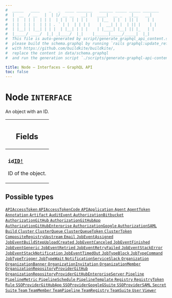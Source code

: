 ```yaml
---
#  _____   ____    _   _  ____ _______   ______ _____ _____ _______
#  |  __  / __   |  | |/ __ __   __| |  ____|  __ _   _|__   __|
#  | |  | | |  | | |  | | |  | | | |    | |__  | |  | || |    | |
#  | |  | | |  | | | . ` | |  | | | |    |  __| | |  | || |    | |
#  | |__| | |__| | | |  | |__| | | |    | |____| |__| || |_   | |
#  |_____/ ____/  |_| _|____/  |_|    |______|_____/_____|  |_|
#  This file is auto-generated by script/generate_graphql_api_content.sh,
#  please build the schema.graphql by running `rails graphql:update_reference_schema`
#  with https://github.com/buildkite/buildkite/,
#  replace the content in data/schema.graphql
#  and run the generation script `./scripts/generate-graphql-api-content.sh`.

title: Node – Interfaces – GraphQL API
toc: false
---
```

<!-- vale off -->
<h1 class="has-pills">
  Node
  <span data-algolia-exclude><span class="pill pill--interface pill--normal-case pill--large"><code>INTERFACE</code></span></span>
</h1>
<!-- vale on -->


An object with an ID.

<table class="responsive-table responsive-table--single-column-rows">
  <thead>
    <th>
      <h2 data-algolia-exclude>Fields</h2>
    </th>
  </thead>
  <tbody>
    <tr><td><h3 class="is-small has-pills"><code>id</code><a href="/docs/apis/graphql/schemas/scalar/id" class="pill pill--scalar pill--normal-case pill--medium" title="Go to SCALAR ID"><code>ID!</code></a></h3><p>ID of the object.</p></td></tr>
  </tbody>
</table>






<h2 data-algolia-exclude>Possible types</h2>
<div><a href="/docs/apis/graphql/schemas/object/apiaccesstoken" class="pill pill--object pill--normal-case pill--large" title="Go to OBJECT APIAccessToken">
  <code>APIAccessToken</code>
</a>
<a href="/docs/apis/graphql/schemas/object/apiaccesstokencode" class="pill pill--object pill--normal-case pill--large" title="Go to OBJECT APIAccessTokenCode">
  <code>APIAccessTokenCode</code>
</a>
<a href="/docs/apis/graphql/schemas/object/apiapplication" class="pill pill--object pill--normal-case pill--large" title="Go to OBJECT APIApplication">
  <code>APIApplication</code>
</a>
<a href="/docs/apis/graphql/schemas/object/agent" class="pill pill--object pill--normal-case pill--large" title="Go to OBJECT Agent">
  <code>Agent</code>
</a>
<a href="/docs/apis/graphql/schemas/object/agenttoken" class="pill pill--object pill--normal-case pill--large" title="Go to OBJECT AgentToken">
  <code>AgentToken</code>
</a>
<a href="/docs/apis/graphql/schemas/object/annotation" class="pill pill--object pill--normal-case pill--large" title="Go to OBJECT Annotation">
  <code>Annotation</code>
</a>
<a href="/docs/apis/graphql/schemas/object/artifact" class="pill pill--object pill--normal-case pill--large" title="Go to OBJECT Artifact">
  <code>Artifact</code>
</a>
<a href="/docs/apis/graphql/schemas/object/auditevent" class="pill pill--object pill--normal-case pill--large" title="Go to OBJECT AuditEvent">
  <code>AuditEvent</code>
</a>
<a href="/docs/apis/graphql/schemas/object/authorizationbitbucket" class="pill pill--object pill--normal-case pill--large" title="Go to OBJECT AuthorizationBitbucket">
  <code>AuthorizationBitbucket</code>
</a>
<a href="/docs/apis/graphql/schemas/object/authorizationgithub" class="pill pill--object pill--normal-case pill--large" title="Go to OBJECT AuthorizationGitHub">
  <code>AuthorizationGitHub</code>
</a>
<a href="/docs/apis/graphql/schemas/object/authorizationgithubapp" class="pill pill--object pill--normal-case pill--large" title="Go to OBJECT AuthorizationGitHubApp">
  <code>AuthorizationGitHubApp</code>
</a>
<a href="/docs/apis/graphql/schemas/object/authorizationgithubenterprise" class="pill pill--object pill--normal-case pill--large" title="Go to OBJECT AuthorizationGitHubEnterprise">
  <code>AuthorizationGitHubEnterprise</code>
</a>
<a href="/docs/apis/graphql/schemas/object/authorizationgoogle" class="pill pill--object pill--normal-case pill--large" title="Go to OBJECT AuthorizationGoogle">
  <code>AuthorizationGoogle</code>
</a>
<a href="/docs/apis/graphql/schemas/object/authorizationsaml" class="pill pill--object pill--normal-case pill--large" title="Go to OBJECT AuthorizationSAML">
  <code>AuthorizationSAML</code>
</a>
<a href="/docs/apis/graphql/schemas/object/build" class="pill pill--object pill--normal-case pill--large" title="Go to OBJECT Build">
  <code>Build</code>
</a>
<a href="/docs/apis/graphql/schemas/object/cluster" class="pill pill--object pill--normal-case pill--large" title="Go to OBJECT Cluster">
  <code>Cluster</code>
</a>
<a href="/docs/apis/graphql/schemas/object/clusterqueue" class="pill pill--object pill--normal-case pill--large" title="Go to OBJECT ClusterQueue">
  <code>ClusterQueue</code>
</a>
<a href="/docs/apis/graphql/schemas/object/clusterqueuetoken" class="pill pill--object pill--normal-case pill--large" title="Go to OBJECT ClusterQueueToken">
  <code>ClusterQueueToken</code>
</a>
<a href="/docs/apis/graphql/schemas/object/clustertoken" class="pill pill--object pill--normal-case pill--large" title="Go to OBJECT ClusterToken">
  <code>ClusterToken</code>
</a>
<a href="/docs/apis/graphql/schemas/object/compositeregistryupstream" class="pill pill--object pill--normal-case pill--large" title="Go to OBJECT CompositeRegistryUpstream">
  <code>CompositeRegistryUpstream</code>
</a>
<a href="/docs/apis/graphql/schemas/object/email" class="pill pill--object pill--normal-case pill--large" title="Go to OBJECT Email">
  <code>Email</code>
</a>
<a href="/docs/apis/graphql/schemas/object/jobeventassigned" class="pill pill--object pill--normal-case pill--large" title="Go to OBJECT JobEventAssigned">
  <code>JobEventAssigned</code>
</a>
<a href="/docs/apis/graphql/schemas/object/jobeventbuildstepuploadcreated" class="pill pill--object pill--normal-case pill--large" title="Go to OBJECT JobEventBuildStepUploadCreated">
  <code>JobEventBuildStepUploadCreated</code>
</a>
<a href="/docs/apis/graphql/schemas/object/jobeventcanceled" class="pill pill--object pill--normal-case pill--large" title="Go to OBJECT JobEventCanceled">
  <code>JobEventCanceled</code>
</a>
<a href="/docs/apis/graphql/schemas/object/jobeventfinished" class="pill pill--object pill--normal-case pill--large" title="Go to OBJECT JobEventFinished">
  <code>JobEventFinished</code>
</a>
<a href="/docs/apis/graphql/schemas/object/jobeventgeneric" class="pill pill--object pill--normal-case pill--large" title="Go to OBJECT JobEventGeneric">
  <code>JobEventGeneric</code>
</a>
<a href="/docs/apis/graphql/schemas/object/jobeventretried" class="pill pill--object pill--normal-case pill--large" title="Go to OBJECT JobEventRetried">
  <code>JobEventRetried</code>
</a>
<a href="/docs/apis/graphql/schemas/object/jobeventretryfailed" class="pill pill--object pill--normal-case pill--large" title="Go to OBJECT JobEventRetryFailed">
  <code>JobEventRetryFailed</code>
</a>
<a href="/docs/apis/graphql/schemas/object/jobeventstackerror" class="pill pill--object pill--normal-case pill--large" title="Go to OBJECT JobEventStackError">
  <code>JobEventStackError</code>
</a>
<a href="/docs/apis/graphql/schemas/object/jobeventstacknotification" class="pill pill--object pill--normal-case pill--large" title="Go to OBJECT JobEventStackNotification">
  <code>JobEventStackNotification</code>
</a>
<a href="/docs/apis/graphql/schemas/object/jobeventtimedout" class="pill pill--object pill--normal-case pill--large" title="Go to OBJECT JobEventTimedOut">
  <code>JobEventTimedOut</code>
</a>
<a href="/docs/apis/graphql/schemas/object/jobtypeblock" class="pill pill--object pill--normal-case pill--large" title="Go to OBJECT JobTypeBlock">
  <code>JobTypeBlock</code>
</a>
<a href="/docs/apis/graphql/schemas/object/jobtypecommand" class="pill pill--object pill--normal-case pill--large" title="Go to OBJECT JobTypeCommand">
  <code>JobTypeCommand</code>
</a>
<a href="/docs/apis/graphql/schemas/object/jobtypetrigger" class="pill pill--object pill--normal-case pill--large" title="Go to OBJECT JobTypeTrigger">
  <code>JobTypeTrigger</code>
</a>
<a href="/docs/apis/graphql/schemas/object/jobtypewait" class="pill pill--object pill--normal-case pill--large" title="Go to OBJECT JobTypeWait">
  <code>JobTypeWait</code>
</a>
<a href="/docs/apis/graphql/schemas/object/notificationserviceslack" class="pill pill--object pill--normal-case pill--large" title="Go to OBJECT NotificationServiceSlack">
  <code>NotificationServiceSlack</code>
</a>
<a href="/docs/apis/graphql/schemas/object/organization" class="pill pill--object pill--normal-case pill--large" title="Go to OBJECT Organization">
  <code>Organization</code>
</a>
<a href="/docs/apis/graphql/schemas/object/organizationbanner" class="pill pill--object pill--normal-case pill--large" title="Go to OBJECT OrganizationBanner">
  <code>OrganizationBanner</code>
</a>
<a href="/docs/apis/graphql/schemas/object/organizationinvitation" class="pill pill--object pill--normal-case pill--large" title="Go to OBJECT OrganizationInvitation">
  <code>OrganizationInvitation</code>
</a>
<a href="/docs/apis/graphql/schemas/object/organizationmember" class="pill pill--object pill--normal-case pill--large" title="Go to OBJECT OrganizationMember">
  <code>OrganizationMember</code>
</a>
<a href="/docs/apis/graphql/schemas/object/organizationrepositoryprovidergithub" class="pill pill--object pill--normal-case pill--large" title="Go to OBJECT OrganizationRepositoryProviderGitHub">
  <code>OrganizationRepositoryProviderGitHub</code>
</a>
<a href="/docs/apis/graphql/schemas/object/organizationrepositoryprovidergithubenterpriseserver" class="pill pill--object pill--normal-case pill--large" title="Go to OBJECT OrganizationRepositoryProviderGitHubEnterpriseServer">
  <code>OrganizationRepositoryProviderGitHubEnterpriseServer</code>
</a>
<a href="/docs/apis/graphql/schemas/object/pipeline" class="pill pill--object pill--normal-case pill--large" title="Go to OBJECT Pipeline">
  <code>Pipeline</code>
</a>
<a href="/docs/apis/graphql/schemas/object/pipelinemetric" class="pill pill--object pill--normal-case pill--large" title="Go to OBJECT PipelineMetric">
  <code>PipelineMetric</code>
</a>
<a href="/docs/apis/graphql/schemas/object/pipelineschedule" class="pill pill--object pill--normal-case pill--large" title="Go to OBJECT PipelineSchedule">
  <code>PipelineSchedule</code>
</a>
<a href="/docs/apis/graphql/schemas/object/pipelinetemplate" class="pill pill--object pill--normal-case pill--large" title="Go to OBJECT PipelineTemplate">
  <code>PipelineTemplate</code>
</a>
<a href="/docs/apis/graphql/schemas/object/registry" class="pill pill--object pill--normal-case pill--large" title="Go to OBJECT Registry">
  <code>Registry</code>
</a>
<a href="/docs/apis/graphql/schemas/object/registrytoken" class="pill pill--object pill--normal-case pill--large" title="Go to OBJECT RegistryToken">
  <code>RegistryToken</code>
</a>
<a href="/docs/apis/graphql/schemas/object/rule" class="pill pill--object pill--normal-case pill--large" title="Go to OBJECT Rule">
  <code>Rule</code>
</a>
<a href="/docs/apis/graphql/schemas/object/ssoprovidergithubapp" class="pill pill--object pill--normal-case pill--large" title="Go to OBJECT SSOProviderGitHubApp">
  <code>SSOProviderGitHubApp</code>
</a>
<a href="/docs/apis/graphql/schemas/object/ssoprovidergooglegsuite" class="pill pill--object pill--normal-case pill--large" title="Go to OBJECT SSOProviderGoogleGSuite">
  <code>SSOProviderGoogleGSuite</code>
</a>
<a href="/docs/apis/graphql/schemas/object/ssoprovidersaml" class="pill pill--object pill--normal-case pill--large" title="Go to OBJECT SSOProviderSAML">
  <code>SSOProviderSAML</code>
</a>
<a href="/docs/apis/graphql/schemas/object/secret" class="pill pill--object pill--normal-case pill--large" title="Go to OBJECT Secret">
  <code>Secret</code>
</a>
<a href="/docs/apis/graphql/schemas/object/suite" class="pill pill--object pill--normal-case pill--large" title="Go to OBJECT Suite">
  <code>Suite</code>
</a>
<a href="/docs/apis/graphql/schemas/object/team" class="pill pill--object pill--normal-case pill--large" title="Go to OBJECT Team">
  <code>Team</code>
</a>
<a href="/docs/apis/graphql/schemas/object/teammember" class="pill pill--object pill--normal-case pill--large" title="Go to OBJECT TeamMember">
  <code>TeamMember</code>
</a>
<a href="/docs/apis/graphql/schemas/object/teampipeline" class="pill pill--object pill--normal-case pill--large" title="Go to OBJECT TeamPipeline">
  <code>TeamPipeline</code>
</a>
<a href="/docs/apis/graphql/schemas/object/teamregistry" class="pill pill--object pill--normal-case pill--large" title="Go to OBJECT TeamRegistry">
  <code>TeamRegistry</code>
</a>
<a href="/docs/apis/graphql/schemas/object/teamsuite" class="pill pill--object pill--normal-case pill--large" title="Go to OBJECT TeamSuite">
  <code>TeamSuite</code>
</a>
<a href="/docs/apis/graphql/schemas/object/user" class="pill pill--object pill--normal-case pill--large" title="Go to OBJECT User">
  <code>User</code>
</a>
<a href="/docs/apis/graphql/schemas/object/viewer" class="pill pill--object pill--normal-case pill--large" title="Go to OBJECT Viewer">
  <code>Viewer</code>
</a>
</div>
